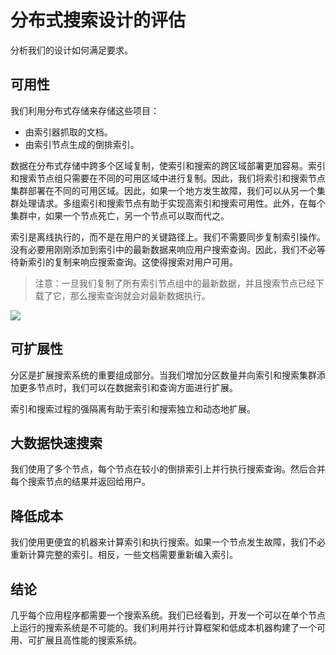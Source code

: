 # 分布式搜索设计的评估

分析我们的设计如何满足要求。

## 可用性

我们利用分布式存储来存储这些项目：

- 由索引器抓取的文档。
- 由索引节点生成的倒排索引。

数据在分布式存储中跨多个区域复制，使索引和搜索的跨区域部署更加容易。索引和搜索节点组只需要在不同的可用区域中进行复制。因此，我们将索引和搜索节点集群部署在不同的可用区域。因此，如果一个地方发生故障，我们可以从另一个集群处理请求。多组索引和搜索节点有助于实现高索引和搜索可用性。此外，在每个集群中，如果一个节点死亡，另一个节点可以取而代之。

索引是离线执行的，而不是在用户的关键路径上。我们不需要同步复制索引操作。没有必要用刚刚添加到索引中的最新数据来响应用户搜索查询。因此，我们不必等待新索引的复制来响应搜索查询。这使得搜索对用户可用。

> 注意：一旦我们复制了所有索引节点组中的最新数据，并且搜索节点已经下载了它，那么搜索查询就会对最新数据执行。

![](https://gitee.com/gaoxiang15125/pictureBed/raw/master/img/20230217111308.png)

## 可扩展性

分区是扩展搜索系统的重要组成部分。当我们增加分区数量并向索引和搜索集群添加更多节点时，我们可以在数据索引和查询方面进行扩展。

索引和搜索过程的强隔离有助于索引和搜索独立和动态地扩展。

## 大数据快速搜索

我们使用了多个节点，每个节点在较小的倒排索引上并行执行搜索查询。然后合并每个搜索节点的结果并返回给用户。

## 降低成本

我们使用更便宜的机器来计算索引和执行搜索。如果一个节点发生故障，我们不必重新计算完整的索引。相反，一些文档需要重新编入索引。

## 结论

几乎每个应用程序都需要一个搜索系统。我们已经看到，开发一个可以在单个节点上运行的搜索系统是不可能的。我们利用并行计算框架和低成本机器构建了一个可用、可扩展且高性能的搜索系统。